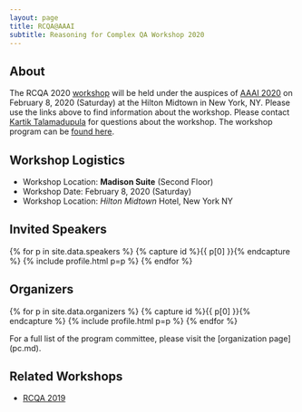 ```yaml
---
layout: page
title: RCQA@AAAI
subtitle: Reasoning for Complex QA Workshop 2020
---
```



## About<a name="about"></a>

<!-- Question Answering (QA) has become a crucial application problem in evaluating the progress of AI systems in the realm of natural language processing and understanding, and to measure the progress of machine intelligence in general. At AAAI-20, the Reasoning for Complex Question Answering (RCQA) workshop series will feature a special focus on Commonsense Reasoning, and the overall umbrella area of Machine Common Sense (MCS). Commonsense Reasoning has long been a problem of interest to the AI community, and has spurred various efforts over the years that seek to standardize and encode commonsense knowledge for use by various AI systems. Machine Common Sense (MCS), taking after the name of a recent DARPA program, has once again become an area of focus. A large part of this is due to the realization that MCS may be the one of the biggest missing components in the transition of current day narrow AI systems into truly broader general AI systems.

Making progress on the MCS problem unlocks many potential solution techniques for AI systems, and makes them truly useful in various real world domains in related fields such as NLP and Computer Vision. However, such progress is contingent on addressing key problems such as: how to obtain commonsense knowledge; how to encode it into usable models and structures that are suitably agnostic of the specific reasoning technique employed; the (automated) construction of large-scale and cross-domain knowledge bases that store such knowledge; and measuring the progress in the state-of-the-art models and showing an advantage from using commonsense knowledge on standardized datasets. -->

The RCQA 2020 [workshop](https://aaai.org/Conferences/AAAI-20/ws20/) will be held under the auspices of [AAAI 2020](https://aaai.org/Conferences/AAAI-20/#) on February 8, 2020 (Saturday) at the Hilton Midtown in New York, NY. Please use the links above to find information about the workshop. Please contact [Kartik Talamadupula](mailto:krtalamad@us.ibm.com) for questions about the workshop. The workshop program can be [found here](program.md).

## Workshop Logistics

- Workshop Location: **Madison Suite** (Second Floor)
- Workshop Date: February 8, 2020 (Saturday)
- Workshop Location: *Hilton Midtown* Hotel, New York NY
<!-- - Workshop Questions: [ibm.biz/rcqa-qa](https://docs.google.com/presentation/d/e/2QANgcCBGtg9oOugqkYHuthxzUBc8z08eOLMnVAQAH8YJNlwIOsB6G_cvTZx0_StSKMv0pHQxHUx-OLn1qEw/askquestion?seriesId=7362e393-747f-470c-be17-070388e53f4b)
 -->
<!-- ## Important Dates<a name="important-dates"></a>

- ~~Submission Deadline: November 19, 2019~~ 
- ~~Time: AoE (Anywhere on Earth) *(UTC -12)*~~
- ~~Notification: ~December 4, 2019~~
- ~~AAAI Early [Registration](https://aaai.org/Conferences/AAAI-20/registration/) Deadline: December 13, 2019~~<br>
*Please [write directly to AAAI](mailto:le@aaai.org) for visa invitation letters*
- ~~Camera Ready Copy (CRC) Due: January 13, 2020 *(UTC -12)*~~
- Workshop Date: February 8, 2020 (Saturday) -->

<!-- ### Submission Site<a name="submission-site"></a> -->

<!-- The submission site will be notified soon.  -->

<!-- If you need to submit your camera-ready copy (CRC), the submission site can be [accessed here](https://easychair.org/conferences/?conf=rcqa20). -->

<!-- ## Call for Papers<a name="cfp"></a>

Please check out the full [Call for Papers](cfp.md).
 -->

## Invited Speakers<a name="speakers"></a>

<div class="container">
  <div class="row">

{% for p in site.data.speakers %} {% capture id %}{{ p[0] }}{% endcapture %} {% include profile.html p=p %} {% endfor %}

</div>
</div>

## Organizers<a name="organizers"></a>

<div class="container">
  <div class="row">

{% for p in site.data.organizers %} {% capture id %}{{ p[0] }}{% endcapture %} {% include profile.html p=p %} {% endfor %}

</div>
</div>
For a full list of the program committee, please visit the [organization page](pc.md). 

<!-- 
- [Kartik Talamadupula](http://www.ktalamad.com), IBM Research
- [Vered Shwartz](https://vered1986.github.io/), University of Washington / AI2
- [Jay Pujara](https://www.jaypujara.org/), ISI / USC
- [Rachel Rudinger](https://rudinger.github.io/), AI2 / UMD
- [Mausam](http://www.cse.iitd.ernet.in/~mausam/), IIT Delhi
- [Nanyun Peng](https://www.cs.jhu.edu/~npeng/), ISI / USC
- [Pavan Kapanipathi](https://researcher.watson.ibm.com/researcher/view.php?person=us-kapanipa), IBM Research -->

## Related Workshops<a name="past-workshops"></a>

- [RCQA 2019](http://ibm.biz/rcqa-aaai19)

